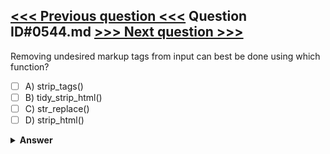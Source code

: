 [<<< Previous question <<<](0543.md)   Question ID#0544.md   [>>> Next question >>>](0545.md)
---

Removing undesired markup tags from input can best be done using which function?





- [ ] A) strip_tags()
- [ ] B) tidy_strip_html()
- [ ] C) str_replace()
- [ ] D) strip_html()

<details><summary><b>Answer</b></summary>
<p>
  Answer: <strong>A</strong>
</p>
</details>
